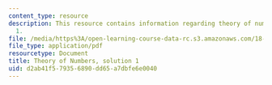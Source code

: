 ```yaml
---
content_type: resource
description: This resource contains information regarding theory of numbers, solution
  1.
file: /media/https%3A/open-learning-course-data-rc.s3.amazonaws.com/18-781-theory-of-numbers-spring-2012/d2ab41f579356890dd65a7dbfe6e0040_MIT18_781S12_pset1sol.pdf
file_type: application/pdf
resourcetype: Document
title: Theory of Numbers, solution 1
uid: d2ab41f5-7935-6890-dd65-a7dbfe6e0040
---
```


